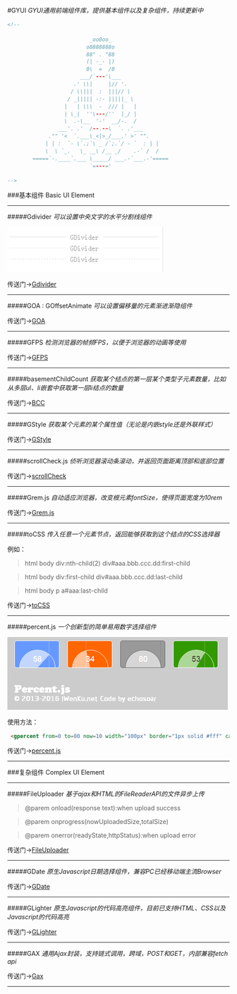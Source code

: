 #GYUI
*GYUI通用前端组件库，提供基本组件以及复杂组件，持续更新中*

```html
<!--

                          _oo0oo_
                         o8888888o
                         88" . "88
                         (| -_- |)
                         0\  =  /0
                       ___/`---'\___
                     .' \\|     |// '.
                    / \\|||  :  |||// \
                   / _||||| -:- |||||_ \
                  |   | \\\  -  /// |   |
                  | \_|  ''\---/''  |_/ |
                  \  .-\__  '-'  __/-.  /
                ___'. .'  /--.--\  `. .'___
             ."" '<  `.___\_<|>_/___.' >' "".
            | | :  `- \`.;`\ _ /`;.`/ - `  : | |
            \  \ `_.   \_ __\ /__ _/    .-` /  /
        =====`-.____`.___ \_____/ ___.-`___.-'=====
                          `=---='

-->
```

###基本组件 Basic UI Element
***
#####Gdivider
*可以设置中央文字的水平分割线组件*

![Gdivider](./commonImg/gdivider.png)

传送门->[Gdivider](https://github.com/echosoar/gyui/tree/basicUIElement/gdivider)
***
#####GOA : GOffsetAnimate
*可以设置偏移量的元素渐进渐隐组件*

传送门->[GOA](https://github.com/echosoar/gyui/tree/master/basicUIElement/goa)
***
#####GFPS
*检测浏览器的帧频FPS，以便于浏览器的动画等使用*

传送门->[GFPS](https://github.com/echosoar/gyui/tree/master/basicUIElement/gfps.js)
***
#####basementChildCount
*获取某个结点的第一层某个类型子元素数量，比如从多层ul、li嵌套中获取第一层li结点的数量*

传送门->[BCC](https://github.com/echosoar/gyui/tree/master/basicUIElement/basementChildCount.html)
***
#####GStyle
*获取某个元素的某个属性值（无论是内嵌style还是外联样式）*

传送门->[GStyle](https://github.com/echosoar/gyui/tree/basicUIElement/gstyle)
***
#####scrollCheck.js
*侦听浏览器滚动条滚动，并返回页面距离顶部和底部位置*

传送门->[scrollCheck](https://github.com/echosoar/gyui/tree/basicUIElement/scrollCheck.js)
***
#####Grem.js
*自动适应浏览器，改变根元素fontSize，使得页面宽度为10rem*

传送门->[Grem.js](https://github.com/echosoar/gyui/tree/master/basicUIElement/grem.js)
***
#####toCSS
*传入任意一个元素节点，返回能够获取到这个结点的CSS选择器*

例如：

> html body div:nth-child(2) div#aaa.bbb.ccc.dd:first-child

> html body div:first-child div#aaa.bbb.ccc.dd:last-child

> html body p a#aaa:last-child

传送门->[toCSS](https://github.com/echosoar/gyui/tree/master/basicUIElement/toCSS.html)
***
#####percent.js
*一个创新型的简单易用数字选择组件*

![Gdivider](./commonImg/percent.png)

使用方法：
```html 
 <gpercent from=0 to=80 now=10 width="100px" border="1px solid #fff" callback=alert></gpercent>
```

传送门->[percent.js](https://github.com/echosoar/gyui/tree/master/basicUIElement/percent.js)
***

###复杂组件 Complex UI Element
***
#####FileUploader
*基于ajax和HTML的FileReaderAPI的文件异步上传*

>@parem onload(response text):when upload success

>@parem onprogress(nowUploadedSize,totalSize)

>@parem onerror(readyState,httpStatus):when upload error

传送门->[FileUploader](https://github.com/echosoar/gyui/tree/complexUIElement/fileuploader)
***
#####GDate
*原生Javascript日期选择组件，兼容PC已经移动端主流Browser*

传送门->[GDate](https://github.com/echosoar/gdate)
***
#####GLighter
*原生Javascript的代码高亮组件，目前已支持HTML、CSS以及Javascript的代码高亮*

传送门->[GLighter](https://github.com/echosoar/glighter)
***
#####GAX
*通用Ajax封装，支持链式调用，跨域，POST和GET，内部兼容fetch api*

传送门->[Gax](https://github.com/echosoar/gyui/tree/master/complexUIElement/gax)
***
